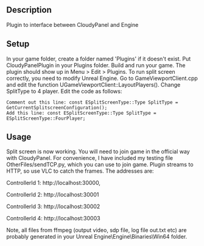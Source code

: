 ## Description

Plugin to interface between CloudyPanel and Engine

## Setup

In your game folder, create a folder named 'Plugins' if it doesn't exist. Put CloudyPanelPlugin in your Plugins folder. Build and run your game. The plugin should show up in Menu > Edit > Plugins. 
To run split screen correctly, you need to modify Unreal Engine. Go to GameViewportClient.cpp and edit the function UGameViewportClient::LayoutPlayers(). Change SplitType to 4 player. Edit the code as follows:

	Comment out this line: const ESplitScreenType::Type SplitType = GetCurrentSplitscreenConfiguration();
	Add this line: const ESplitScreenType::Type SplitType = ESplitScreenType::FourPlayer;

## Usage
Split screen is now working. You will need to join game in the official way with CloudyPanel. For convenience, I have included my testing file OtherFiles/sendTCP.py, which you can use to join game. Plugin streams to HTTP, so use VLC to catch the frames. The addresses are:

ControllerId 1: http://localhost:30000,

ControllerId 2: http://localhost:30001

ControllerId 3: http://localhost:30002

ControllerId 4: http://localhost:30003


Note, all files from ffmpeg (output video, sdp file, log file out.txt etc) are probably generated in your Unreal Engine\Engine\Binaries\Win64 folder.

